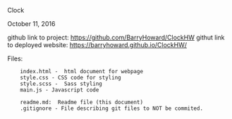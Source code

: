 Clock

October 11, 2016

github link to project: https://github.com/BarryHoward/ClockHW
githut link to deployed website:  https://barryhoward.github.io/ClockHW/


Files:

		index.html -  html document for webpage
		style.css - CSS code for styling
		style.scss -  Sass styling
		main.js - Javascript code

		readme.md:  Readme file (this document)
		.gitignore - File describing git files to NOT be commited.